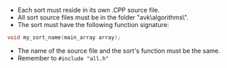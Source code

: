 - Each sort must reside in its own .CPP source file.
- All sort source files must be in the folder "avk\algorithms\\".
- The sort must have the following function signature:
```cpp
void my_sort_name(main_array array);
```
- The name of the source file and the sort's function must be the same.
- Remember to `#include "all.h"`